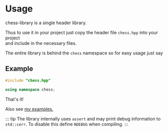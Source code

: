 # Usage

chess-library is a single header library.

Thus to use it in your project just copy the header file `chess.hpp` into your project  
and include in the necessary files.

The entire library is behind the `chess` namespace so for easy usage just say

## Example

```cpp
#include "chess.hpp"

using namespace chess;

```

That's it!

Also see [my examples.](/pages/examples)

::: tip
The library internally uses `assert` and may print debug information to `std::cerr`.
To disable this define `NDEBUG` when compiling.
:::
